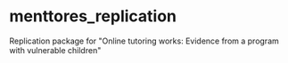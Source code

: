 # menttores_replication
Replication package for "Online tutoring works: Evidence from a program with vulnerable children"
